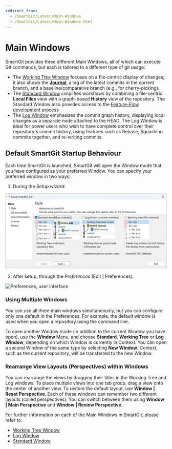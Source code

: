 ```yaml
---
redirect_from:
  - /SmartGit/Latest/Main-Windows
  - /SmartGit/Latest/Main-Windows.html
---
```


# Main Windows

SmartGit provides three different Main Windows, all of which can execute Git commands, but each is tailored to a different type of git usage:

- The [Working Tree Window](Working-Tree-Window.md) focuses on a file-centric display of changes; it also shows the [**Journal**](Journal-View.md), a log of the latest commits in the current branch, and a baseline/comparative branch (e.g., for cherry-picking).
- The [Standard Window](Standard-Window.md) simplifies workflows by combining a file-centric **Local Files** view with a graph-based **History** view of the repository. The Standard Window also provides access to the [Feature-Flow development process](../DevelopmentProcesses/Feature-Flow.md)
- The [Log Window](Log-Window.md) emphasizes the commit graph history, displaying local changes as a separate node attached to the HEAD. The Log Window is ideal for power users who wish to have complete control over their repository's commit history, using features such as Rebase, Squashing commits together, and re-writing commits.

## Default SmartGit Startup Behaviour

Each time SmartGit is launched, SmartGit will open the Window mode that you have configured as your preferred Window. You can specify your preferred window in two ways:

1. During the *Setup wizard*:

![Setup wizard, window selection](../images/Setup-wizard-window-selection.png)

2. After setup, through the *Preferences* (Edit \| Preferences).

![Preferences, user interface](../images/Preferences-user-interface-window-selection.png)

### Using Multiple Windows

You can use all three main windows simultaneously, but you can configure only one default in the Preferences. For example, the default window is used when you open a repository using the command line.

To open another Window mode (in addition to the current Window you have open), use the **Window** Menu, and choose **Standard**, **Working Tree** or **Log Window**, depending on which Window is currently in Context. You can open a second Window of the same type by selecting **New Window**. Context, such as the current repository, will be transferred to the new Window.

### Rearrange View Layouts (Perspectives) within Windows

You can rearrange the views by dragging their titles in the Working Tree and Log windows. To place multiple views into one tab group, drag a view onto the center of another view. To restore the default layout, use **Window \| Reset Perspective**. Each of these windows can remember two different layouts (called perspectives). You can switch between them using **Window \| Main Perspective** and **Window \| Review Perspective**.

For further information on each of the Main Windows in SmartGit, please refer to:

- [Working Tree Window](Working-Tree-Window.md)
- [Log Window](Log-Window.md)
- [Standard Window](Standard-Window.md)
